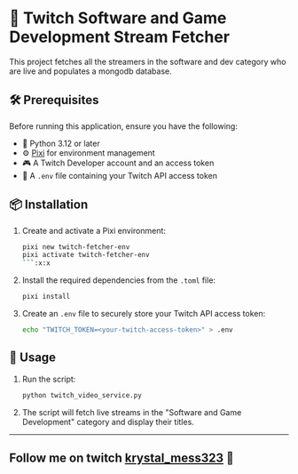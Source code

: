 

# 🎥 Twitch Software and Game Development Stream Fetcher

This project fetches all the streamers in the software and dev category who are live and populates a mongodb database.


## 🛠️ Prerequisites

Before running this application, ensure you have the following:

- 🐍 Python 3.12 or later
- ⚙️ [Pixi](https://pypi.org/project/pixi/) for environment management
- 🎮 A Twitch Developer account and an access token
- 📄 A `.env` file containing your Twitch API access token

## 📦 Installation

1. Create and activate a Pixi environment:

    ```bash
    pixi new twitch-fetcher-env
    pixi activate twitch-fetcher-env
    ```:x:x
    

2. Install the required dependencies from the `.toml` file:

    ```bash
    pixi install
    ```

3. Create an `.env` file to securely store your Twitch API access token:

    ```bash
    echo "TWITCH_TOKEN=<your-twitch-access-token>" > .env
    ```

## 🚀 Usage

1. Run the script:

    ```bash
    python twitch_video_service.py
    ```

2. The script will fetch live streams in the "Software and Game Development" category and display their titles.

---
## Follow me on twitch [krystal_mess323](https://www.twitch.tv/krystal_mess323)  💯
<!-- 
# 🃏 Joker Twitch API

This repository is used to build LLMs leveraging Joker's intellectual property. 🤐 **Please handle with confidentiality.** -->
